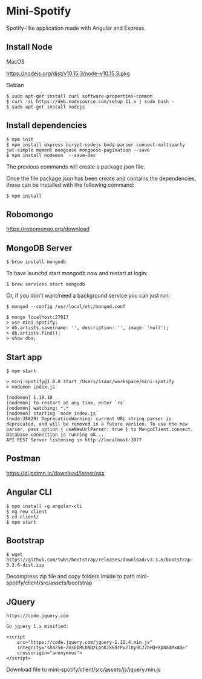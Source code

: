 Mini-Spotify
============

Spotify-like application made with Angular and Express.

Install Node
------------

MacOS

https://nodejs.org/dist/v10.15.3/node-v10.15.3.pkg

Debian

    $ sudo apt-get install curl software-properties-common
    $ curl -sL https://deb.nodesource.com/setup_11.x | sudo bash -
    $ sudo apt-get install nodejs

Install dependencies
--------------------

    $ npm init
    $ npm install express bcrypt-nodejs body-parser connect-multiparty jwt-simple moment mongoose mongoose-pagination --save
    $ npm install nodemon  --save-dev

The previous commands will create a package.json file.

Once the file package.json has been create and contains the dependencies, these can be installed with the following command:

    $ npm install

Robomongo
---------

https://robomongo.org/download

MongoDB Server
--------------

    $ brew install mongodb

To have launchd start mongodb now and restart at login:

    $ brew services start mongodb

Or, if you don't want/need a background service you can just run:

    $ mongod --config /usr/local/etc/mongod.conf

    $ mongo localhost:27017
    > use mini_spotify;
    > db.artists.save(name: '', description: '', image: 'null');
    > db.artists.find();
    > show dbs;

Start app
---------

    $ npm start

    > mini-spotify@1.0.0 start /Users/isaac/workspace/mini-spotify
    > nodemon index.js

    [nodemon] 1.18.10
    [nodemon] to restart at any time, enter `rs`
    [nodemon] watching: *.*
    [nodemon] starting `node index.js`
    (node:35829) DeprecationWarning: current URL string parser is deprecated, and will be removed in a future version. To use the new parser, pass option { useNewUrlParser: true } to MongoClient.connect.
    Database connection is running ok...
    API REST Server listening in http://localhost:3977

Postman
-------

https://dl.pstmn.io/download/latest/osx

Angular CLI
-----------

    $ npm install -g angular-cli
    $ ng new client
    $ cd client/
    $ npm start

Bootstrap
---------

    $ wget https://github.com/twbs/bootstrap/releases/download/v3.3.6/bootstrap-3.3.6-dist.zip

Decompress zip file and copy folders inside to path mini-spotify/client/src/assets/bootstrap

JQuery
------

    https://code.jquery.com

    Go jquery 1.x minified:

    <script
        src="https://code.jquery.com/jquery-1.12.4.min.js"
        integrity="sha256-ZosEbRLbNQzLpnKIkEdrPv7lOy9C27hHQ+Xp8a4MxAQ="
        crossorigin="anonymous">
    </script>

Download file to mini-spotify/client/src/assets/js/jquery.min.js
